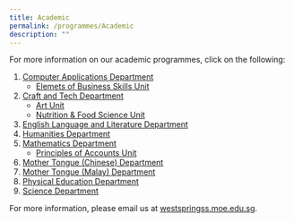 ```yaml
---
title: Academic
permalink: /programmes/Academic
description: ""
---
```

For more information on our academic programmes, click on the following:

1.  [Computer Applications Department](/academic/Computer-Applications-Dpt/Computer-Applications-Department)
    *   [Elemets of Business Skills Unit](/academic/Computer-Applications-Dpt/Elements-of-Business-Skills-Unit)
2.  [Craft and Tech Department](/academic/Craft-and-Tech-Department/Craft-and-Tech-Department)
    *  [Art Unit](/academic/Craft-and-Tech-Department/Art-Unit)
    *   [Nutrition & Food Science Unit](/academic/Craft-and-Tech-Department/Nutrition-and-Food-Science-Unit)
3.  [English Language and Literature Department](/academic/English-Language-and-Literature-Department)
4. [Humanities Department](/academic/Humanities-Department)
5. [Mathematics Department](/academic/Mathematics-Department/Mathematics-Department)
    *  [Principles of Accounts Unit](/academic/Mathematics-Department/Principles-of-Accounts-Unit)
6.  [Mother Tongue (Chinese) Department](/academic/Mother-Tongue-Chinese-Department)
7.  [Mother Tongue (Malay) Department](https://westspringsec.moe.edu.sg/academic/malay-language-department/)
8.  [Physical Education Department](https://westspringsec.moe.edu.sg/academic/physical-education-department/)
9.  [Science Department](https://westspringsec.moe.edu.sg/academic/science-department/)

For more information, please email us at [westspringss.moe.edu.sg](http://westspringss.moe.edu.sg/).